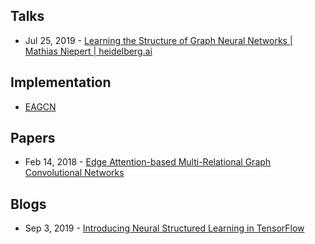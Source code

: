 ## Talks
- Jul 25, 2019 - [Learning the Structure of Graph Neural Networks | Mathias Niepert | heidelberg.ai](https://www.youtube.com/watch?v=9XoCQn34tXo)

## Implementation
- [EAGCN](https://github.com/Luckick/EAGCN)

## Papers
- Feb 14, 2018 - [Edge Attention-based Multi-Relational Graph Convolutional Networks](https://arxiv.org/abs/1802.04944)

## Blogs
- Sep 3, 2019 - [Introducing Neural Structured Learning in TensorFlow](https://medium.com/tensorflow/introducing-neural-structured-learning-in-tensorflow-5a802efd7afd)